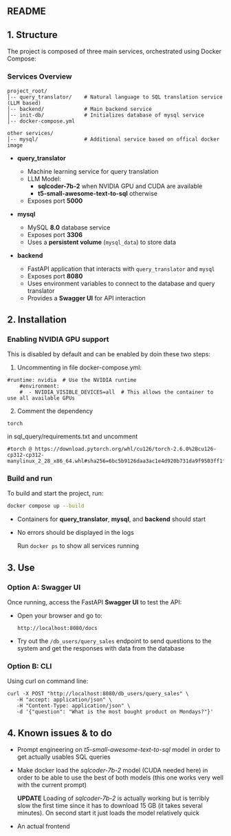 ## README

## 1. Structure

The project is composed of three main services, orchestrated using Docker Compose:

### Services Overview

```
project_root/
│-- query_translator/    # Natural language to SQL translation service (LLM based)
│-- backend/             # Main backend service
│-- init-db/             # Initializes database of mysql service
│-- docker-compose.yml

other services/
│-- mysql/               # Additional service based on offical docker image
```

- **query_translator**
  - Machine learning service for query translation
  - LLM Model:
    - **sqlcoder-7b-2** when NVIDIA GPU and CUDA are available
    - **t5-small-awesome-text-to-sql** otherwise
  - Exposes port **5000**

- **mysql**
  - MySQL **8.0** database service
  - Exposes port **3306**
  - Uses a **persistent volume** (`mysql_data`) to store data

- **backend**
  - FastAPI application that interacts with `query_translator` and `mysql`
  - Exposes port **8080**
  - Uses environment variables to connect to the database and query translator
  - Provides a **Swagger UI** for API interaction

## 2. Installation

### Enabling NVIDIA GPU support

This is disabled by default and can be enabled by doin these two steps:
1. Uncommenting in file docker-compose.yml:

```
#runtime: nvidia  # Use the NVIDIA runtime
    #environment:
    #  - NVIDIA_VISIBLE_DEVICES=all  # This allows the container to use all available GPUs  
```

2. Comment the dependency
```
torch
```
in sql_query/requirements.txt and uncomment
```
#torch @ https://download.pytorch.org/whl/cu126/torch-2.6.0%2Bcu126-cp312-cp312-manylinux_2_28_x86_64.whl#sha256=6bc5b9126daa3ac1e4d920b731da9f9503ff1f56204796de124e080f5cc3570e

```
### Build and run

To build and start the project, run:

```sh
docker compose up --build
```

- Containers for **query_translator**, **mysql**, and **backend** should start
- No errors should be displayed in the logs

  Run
  `docker ps`
  to show all services running

## 3. Use

### Option A: Swagger UI
Once running, access the FastAPI **Swagger UI** to test the API:
- Open your browser and go to:
  
  ```
  http://localhost:8080/docs
  ```
- Try out the `/db_users/query_sales` endpoint to send questions to the system and get the responses with data from the database
### Option B: CLI
Using curl on command line:
  ```
 curl -X POST "http://localhost:8080/db_users/query_sales" \
     -H "accept: application/json" \
     -H "Content-Type: application/json" \
     -d '{"question": "What is the most bought product on Mondays?"}'

  ```

## 4. Known issues & to do
- Prompt engineering on _t5-small-awesome-text-to-sql_ model in order to get actually usables SQL queries
- Make docker load the _sqlcoder-7b-2_ model (CUDA needed here) in order to be able to use the best of both models (this one works very well with the current prompt)

  **UPDATE** Loading of  _sqlcoder-7b-2_ is actually working but is terribly slow the first time since it has to download 15 GB (it takes several minutes). On second start it just loads the model relatively quick

- An actual frontend

